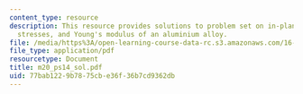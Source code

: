```yaml
---
content_type: resource
description: This resource provides solutions to problem set on in-plane principal
  stresses, and Young's modulus of an aluminium alloy.
file: /media/https%3A/open-learning-course-data-rc.s3.amazonaws.com/16-01-unified-engineering-i-ii-iii-iv-fall-2005-spring-2006/77bab1229b7875cbe36f36b7cd9362db_m20_ps14_sol.pdf
file_type: application/pdf
resourcetype: Document
title: m20_ps14_sol.pdf
uid: 77bab122-9b78-75cb-e36f-36b7cd9362db
---
```

